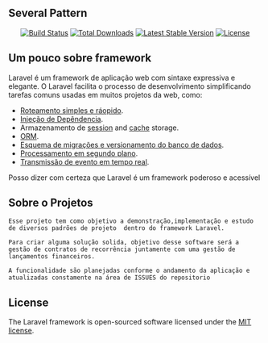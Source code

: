 ## Several Pattern
<p align="center">
<a href="https://travis-ci.org/laravel/framework"><img src="https://travis-ci.org/laravel/framework.svg" alt="Build Status"></a>
<a href="https://packagist.org/packages/laravel/framework"><img src="https://img.shields.io/packagist/dt/laravel/framework" alt="Total Downloads"></a>
<a href="https://packagist.org/packages/laravel/framework"><img src="https://img.shields.io/packagist/v/laravel/framework" alt="Latest Stable Version"></a>
<a href="https://packagist.org/packages/laravel/framework"><img src="https://img.shields.io/packagist/l/laravel/framework" alt="License"></a>
</p>

## Um pouco sobre framework

Laravel é um framework de aplicação web com sintaxe expressiva e elegante. O Laravel facilita o processo de desenvolvimento simplificando tarefas comuns usadas em muitos projetos da web, como:

- [Roteamento simples e ráopido](https://laravel.com/docs/routing).
- [Injeção de Depêndencia](https://laravel.com/docs/container).
- Armazenamento de [session](https://laravel.com/docs/session) and [cache](https://laravel.com/docs/cache) storage.
- [ORM](https://laravel.com/docs/eloquent).
- [Esquema de migrações e versionamento do banco de dados](https://laravel.com/docs/migrations).
- [Processamento em segundo plano](https://laravel.com/docs/queues).
- [Transmissão de evento em tempo real](https://laravel.com/docs/broadcasting).

Posso dizer com certeza que Laravel é um framework poderoso e acessível

## Sobre o Projetos
    Esse projeto tem como objetivo a demonstração,implementação e estudo de diversos padrões de projeto  dentro do framework Laravel.

    Para criar alguma solução solida, objetivo desse software será a gestão de contratos de recorrência juntamente com uma gestão de lançamentos financeiros.

    A funcionalidade são planejadas conforme o andamento da aplicação e atualizadas constamente na área de ISSUES do repositorio 
## License
The Laravel framework is open-sourced software licensed under the [MIT license](https://opensource.org/licenses/MIT).

